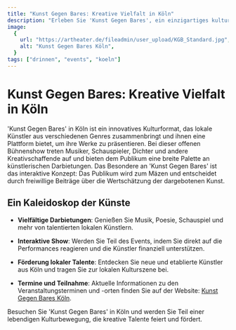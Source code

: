 ```yaml
---
title: "Kunst Gegen Bares: Kreative Vielfalt in Köln"
description: "Erleben Sie 'Kunst Gegen Bares', ein einzigartiges kulturelles Event in Köln, das lokale Künstler in einer offenen Bühnenshow präsentiert und das Publikum in die Rolle des Mäzens schlüpfen lässt"
image:
  {
    url: "https://artheater.de/fileadmin/user_upload/KGB_Standard.jpg",
    alt: "Kunst Gegen Bares Köln",
  }
tags: ["drinnen", "events", "koeln"]
---
```


# Kunst Gegen Bares: Kreative Vielfalt in Köln

'Kunst Gegen Bares' in Köln ist ein innovatives Kulturformat, das lokale Künstler aus verschiedenen Genres zusammenbringt und ihnen eine Plattform bietet, um ihre Werke zu präsentieren. Bei dieser offenen Bühnenshow treten Musiker, Schauspieler, Dichter und andere Kreativschaffende auf und bieten dem Publikum eine breite Palette an künstlerischen Darbietungen. Das Besondere an 'Kunst Gegen Bares' ist das interaktive Konzept: Das Publikum wird zum Mäzen und entscheidet durch freiwillige Beiträge über die Wertschätzung der dargebotenen Kunst.

## Ein Kaleidoskop der Künste

- **Vielfältige Darbietungen**: Genießen Sie Musik, Poesie, Schauspiel und mehr von talentierten lokalen Künstlern.
- **Interaktive Show**: Werden Sie Teil des Events, indem Sie direkt auf die Performances reagieren und die Künstler finanziell unterstützen.
- **Förderung lokaler Talente**: Entdecken Sie neue und etablierte Künstler aus Köln und tragen Sie zur lokalen Kulturszene bei.

- **Termine und Teilnahme**: Aktuelle Informationen zu den Veranstaltungsterminen und -orten finden Sie auf der Website: [Kunst Gegen Bares Köln](https://kunstgegenbares.wordpress.com/koln-das-original/).

Besuchen Sie 'Kunst Gegen Bares' in Köln und werden Sie Teil einer lebendigen Kulturbewegung, die kreative Talente feiert und fördert.
